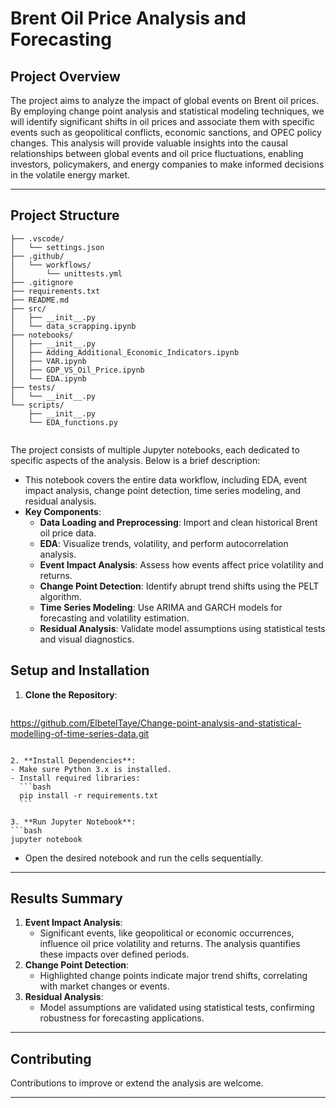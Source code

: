
# **Brent Oil Price Analysis and Forecasting**

## **Project Overview**

The project aims to analyze the impact of global events on Brent oil prices. By employing change point analysis and statistical modeling techniques, we will identify significant shifts in oil prices and associate them with specific events such as geopolitical conflicts, economic sanctions, and OPEC policy changes. This analysis will provide valuable insights into the causal relationships between global events and oil price fluctuations, enabling investors, policymakers, and energy companies to make informed decisions in the volatile energy market.

---

## **Project Structure**

```
├── .vscode/
│   └── settings.json
├── .github/
│   └── workflows/
│       └── unittests.yml
├── .gitignore
├── requirements.txt
├── README.md
├── src/
│   ├── __init__.py
│   └── data_scrapping.ipynb
├── notebooks/
│   ├── __init__.py
│   ├── Adding_Additional_Economic_Indicators.ipynb
│   ├── VAR.ipynb
│   ├── GDP_VS_Oil_Price.ipynb
│   └── EDA.ipynb
├── tests/
│   └── __init__.py
└── scripts/
    ├── __init__.py
    └── EDA_functions.py
   

```

The project consists of multiple Jupyter notebooks, each dedicated to specific aspects of the analysis. Below is a brief description:

   - This notebook covers the entire data workflow, including EDA, event impact analysis, change point detection, time series modeling, and residual analysis.
   - **Key Components**:
     - **Data Loading and Preprocessing**: Import and clean historical Brent oil price data.
     - **EDA**: Visualize trends, volatility, and perform autocorrelation analysis.
     - **Event Impact Analysis**: Assess how events affect price volatility and returns.
     - **Change Point Detection**: Identify abrupt trend shifts using the PELT algorithm.
     - **Time Series Modeling**: Use ARIMA and GARCH models for forecasting and volatility estimation.
     - **Residual Analysis**: Validate model assumptions using statistical tests and visual diagnostics.

## **Setup and Installation**

1. **Clone the Repository**:
   ```bash
  https://github.com/ElbetelTaye/Change-point-analysis-and-statistical-modelling-of-time-series-data.git
   ```

2. **Install Dependencies**:
   - Make sure Python 3.x is installed.
   - Install required libraries:
     ```bash
     pip install -r requirements.txt
     ```

3. **Run Jupyter Notebook**:
   ```bash
   jupyter notebook
   ```
   - Open the desired notebook and run the cells sequentially.

---

## **Results Summary**

1. **Event Impact Analysis**:
   - Significant events, like geopolitical or economic occurrences, influence oil price volatility and returns. The analysis quantifies these impacts over defined periods.
2. **Change Point Detection**:
   - Highlighted change points indicate major trend shifts, correlating with market changes or events.
3. **Residual Analysis**:
   - Model assumptions are validated using statistical tests, confirming robustness for forecasting applications.

---

## **Contributing**

Contributions to improve or extend the analysis are welcome.

---
